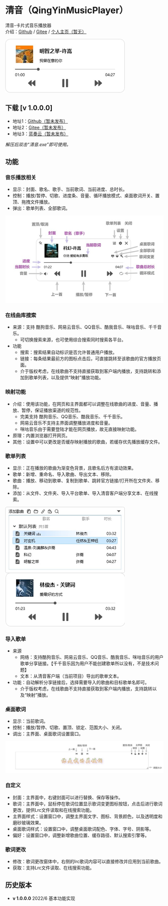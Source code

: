 # 清音（QingYinMusicPlayer）
清音-卡片式音乐播放器    
介绍：[Github](https://github.com/tp1415926535/QingYinMusicPlayer) / [Gitee](https://gitee.com/tp1415926535/QingYinMusicPlayer) / [个人主页（暂无）]()     
     
![主界面](https://github.com/tp1415926535/QingYinMusicPlayer/blob/main/Images/%E4%B8%BB%E7%95%8C%E9%9D%A2.jpg)    
     
## 下载 [v 1.0.0.0]
* 地址1：[Github（暂未发布）]()
* 地址2：[Gitee（暂未发布）]()
* 地址3：[蓝奏云（暂未发布）]()
   
*解压后双击“清音.exe”即可使用。*    
   
## 功能   

### 音乐播放相关
* 显示：封面、歌名、歌手、当前歌词、当前进度、总时长。
* 控制：播放/暂停、切歌、进度条、音量、循环播放模式、桌面歌词开关、置顶、拖拽文件播放。
* 弹出：歌单列表、全部歌词。    
    
![主界面功能](https://github.com/tp1415926535/QingYinMusicPlayer/blob/main/Images/%E4%B8%BB%E7%95%8C%E9%9D%A2%E5%8A%9F%E8%83%BD.jpg)    

### 在线曲库搜索
* 来源：支持 酷狗音乐、网易云音乐、QQ音乐、酷我音乐、咪咕音乐、千千音乐。
  * 可切换搜索来源，也可使用综合搜索同时搜索各平台。
* 功能
  * 搜索：搜索结果自动标识是否允许普通用户播放。
  * 链接：每条结果最前方的图标点击后，可直接跳转至该歌曲的官方播放页面。
  * 介于版权考虑，在线歌曲不支持直接获取到客户端内播放，支持跳转和添加到歌单列表，以及提供“映射”播放功能。

### 映射功能
* 介绍：使用该功能，在网页和主界面都可以调整在线歌曲的进度、音量、播放、暂停，保证播放渠道的规范性。
  * 完美支持 酷狗音乐、QQ音乐、酷我音乐、千千音乐。
  * 网易云音乐不支持主界面调整播放进度和音量。
  * 咪咕音乐由于需要登陆才能在网页播放，故无直接映射功能。
* 原理：内置浏览器打开网页。
* 其他：设置中可以更改是否缓存映射播放的歌曲，若缓存优先播放缓存文件。

### 歌单列表
* 显示：正在播放的歌曲为渐变色背景，且歌名后方有波动效果。
* 歌单：新增、重命名、导入歌曲、导出文本、移除。
* 歌曲：播放、移动到歌单、复制到歌单、跳转官方链接/打开所在文件夹、移除。 
* 添加：从文件、文件夹、导入平台歌单、导入清音客户端分享文本、在线搜索。     
    
![歌单列表](https://github.com/tp1415926535/QingYinMusicPlayer/blob/main/Images/%E6%AD%8C%E5%8D%95.jpg)    
    
### 导入歌单
* 来源  
  * 网络：支持酷狗音乐、网易云音乐、QQ音乐、酷我音乐、咪咕音乐的用户歌单分享链接。【千千音乐因为用户不能创建歌单所以没有，不是技术问题】
  * 文本：从清音客户端（当前项目）导出的歌单文本。  
* 功能：自动解析分享链接后，选择需要导入的歌曲和目标歌单名即可。   
  * 介于版权考虑，在线歌曲不支持直接获取到客户端内播放，支持跳转以及“映射”播放。

### 桌面歌词
* 显示：当前歌词。
* 控制：播放/暂停、切歌、置顶、锁定、范围大小、关闭。     
* 调出：主界面、桌面歌词设置窗口。
    
![桌面歌词功能](https://github.com/tp1415926535/QingYinMusicPlayer/blob/main/Images/%E6%A1%8C%E9%9D%A2%E6%AD%8C%E8%AF%8D%E5%8A%9F%E8%83%BD.jpg)    

### 自定义
* 封面：主界面中，右键封面可以进行替换、保存等操作。
* 歌词：主界面中，鼠标停在歌词位置显示歌词变更图标按钮，点击后进行歌词更改，提供Lrc文件读取和在线搜索功能。
* 主界面样式：设置窗口中，调整主界面文字、图标、背景颜色，以及透明度和磨砂玻璃效果。
* 桌面歌词样式：设置窗口中，调整桌面歌词配色、字体、字号、阴影等。
* 偏好：设置窗口中，调整新增歌曲位置、缓存路径、默认搜索引擎等。

### 歌词更改
* 修改：歌词更改窗体中，右侧的lrc歌词内容可以直接修改并应用到当前歌曲。
* 获取：支持Lrc文件读取、在线搜索功能。

## 历史版本
* **v 1.0.0.0** 2022/6 基本功能实现
